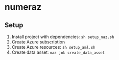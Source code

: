 # numeraz

## Setup
1. Install project with dependencies: `sh setup_naz.sh`
1. Create Azure subscription
1. Create Azure resources: `sh setup_aml.sh`
1. Create data asset: `naz job create_data_asset`
